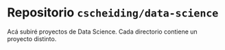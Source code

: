 # Repositorio ``cscheiding/data-science``

Acá subiré proyectos de Data Science. Cada directorio contiene un proyecto distinto.

